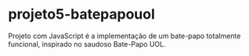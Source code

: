 # projeto5-batepapouol
Projeto com JavaScript é a implementação de um bate-papo totalmente funcional, inspirado no saudoso Bate-Papo UOL. 
